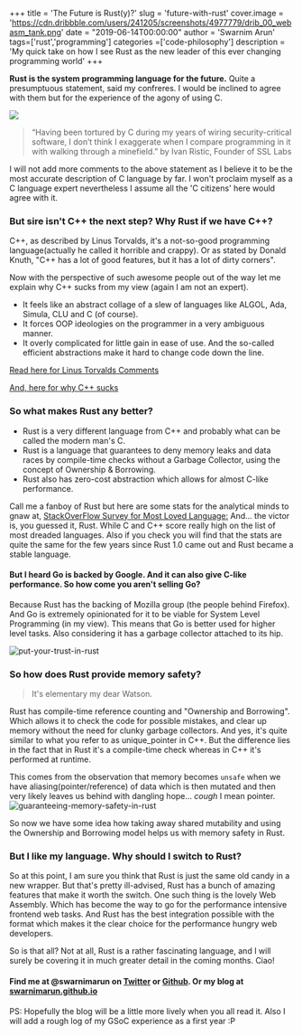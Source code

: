 +++
title = 'The Future is Rust(y)?'
slug = 'future-with-rust'
cover.image = 'https://cdn.dribbble.com/users/241205/screenshots/4977779/drib_00_webasm_tank.png'
date = "2019-06-14T00:00:00"
author = 'Swarnim Arun'
tags=['rust','programming']
categories =['code-philosophy']
description = 'My quick take on how I see Rust as the new leader of this ever changing programming world'
+++

**Rust is the system programming language for the future.** Quite a presumptuous statement, said my confreres. I would be inclined to agree with them but for the experience of the agony of using C.

![](https://doc.rust-lang.org/nomicon/img/safeandunsafe.svg)

> “Having been tortured by C during my years of wiring security-critical software, I don’t think I exaggerate when I compare programming in it with walking through a minefield.”
by Ivan Ristic, Founder of SSL Labs

I will not add more comments to the above statement as I believe it to be the most accurate description of C language by far. I won't proclaim myself as a C language expert nevertheless I assume all the 'C citizens' here would agree with it.


### But sire isn't C++ the next step? Why Rust if we have C++?
C++, as described by Linus Torvalds, it's a not-so-good programming language(actually he called it horrible and crappy). Or as stated by Donald Knuth, "C++ has a lot of good features, but it has a lot of dirty corners".

Now with the perspective of such awesome people out of the way let me explain why C++ sucks from my view (again I am not an expert).

- It feels like an abstract collage of a slew of languages like ALGOL, Ada, Simula, CLU and C (of course). 
- It forces OOP ideologies on the programmer in a very ambiguous manner.
- It overly complicated for little gain in ease of use. And the so-called efficient abstractions make it hard to change code down the line.

[Read here for Linus Torvalds Comments](http://harmful.cat-v.org/software/c++/linus)

[And, here for why C++ sucks](https://news.ycombinator.com/item?id=11147031)


### So what makes Rust any better?
- Rust is a very different language from C++ and probably what can be called the modern man's C.
- Rust is a language that guarantees to deny memory leaks and data races by compile-time checks without a Garbage Collector, using the concept of Ownership & Borrowing.
- Rust also has zero-cost abstraction which allows for almost C-like performance.

Call me a fanboy of Rust but here are some stats for the analytical minds to gnaw at, 
[StackOverFlow Survey for Most Loved Language:](https://insights.stackoverflow.com/survey/2018#most-loved-dreaded-and-wanted) And... the victor is, you guessed it, Rust.
While C and C++ score really high on the list of most dreaded languages.
Also if you check you will find that the stats are quite the same for the few years since Rust 1.0 came out and Rust became a stable language.

#### But I heard Go is backed by Google. And it can also give C-like performance. So how come you aren't selling Go?
Because Rust has the backing of Mozilla group (the people behind Firefox). And Go is extremely opinionated for it to be viable for System Level Programming (in my view). This means that Go is better used for higher level tasks. Also considering it has a garbage collector attached to its hip.

![put-your-trust-in-rust](https://blog.mozilla.org/firefox/files/2017/03/Put-Your-Trust-in-Rust.png)

### So how does Rust provide memory safety?
> It's elementary my dear Watson.

Rust has compile-time reference counting and "Ownership and Borrowing". Which allows it to check the code for possible mistakes, and clear up memory without the need for clunky garbage collectors.
And yes, it's quite similar to what you refer to as unique_pointer in C++. But the difference lies in the fact that in Rust it's a compile-time check whereas in C++ it's performed at runtime.

This comes from the observation that memory becomes `unsafe` when we have aliasing(pointer/reference) of data which is then mutated and then very likely leaves us behind with dangling hope... *cough* I mean pointer.
![guaranteeing-memory-safety-in-rust](https://image.slidesharecdn.com/rustoverview-140913055618-phpapp02/95/guaranteeing-memory-safety-in-rust-13-638.jpg?cb=1410587857)

So now we have some idea how taking away shared mutability and using the Ownership and Borrowing model helps us with memory safety in Rust.


### But I like my language. Why should I switch to Rust?
So at this point, I am sure you think that Rust is just the same old candy in a new wrapper. But that's pretty ill-advised, Rust has a bunch of amazing features that make it worth the switch.
One such thing is the lovely Web Assembly. Which has become the way to go for the performance intensive frontend web tasks. And Rust has the best integration possible with the format which makes it the clear choice for the performance hungry web developers.


So is that all? Not at all, Rust is a rather fascinating language, and I will surely be covering it in much greater detail in the coming months. Ciao!

#### Find me at @swarnimarun on [Twitter](https://twitter.com/swarnimarun) or [Github](https://github.com/swarnimarun). Or my blog at [swarnimarun.github.io](https://swarnimarun.github.io)

PS: Hopefully the blog will be a little more lively when you all read it. Also I will add a rough log of my GSoC experience as a first year :P
